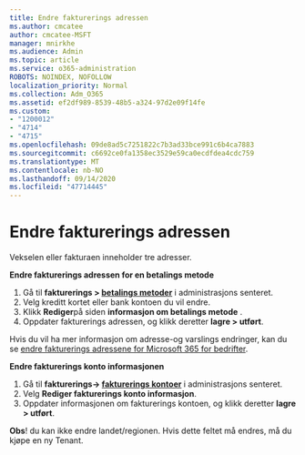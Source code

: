 ```yaml
---
title: Endre fakturerings adressen
ms.author: cmcatee
author: cmcatee-MSFT
manager: mnirkhe
ms.audience: Admin
ms.topic: article
ms.service: o365-administration
ROBOTS: NOINDEX, NOFOLLOW
localization_priority: Normal
ms.collection: Adm_O365
ms.assetid: ef2df989-8539-48b5-a324-97d2e09f14fe
ms.custom:
- "1200012"
- "4714"
- "4715"
ms.openlocfilehash: 09de8ad5c7251822c7b3ad33bce991c6b4ca7883
ms.sourcegitcommit: c6692ce0fa1358ec3529e59ca0ecdfdea4cdc759
ms.translationtype: MT
ms.contentlocale: nb-NO
ms.lasthandoff: 09/14/2020
ms.locfileid: "47714445"
---
```

# <a name="change-your-billing-address"></a>Endre fakturerings adressen

Vekselen eller fakturaen inneholder tre adresser.

**Endre fakturerings adressen for en betalings metode**

1. Gå til **fakturerings > [betalings metoder](https://go.microsoft.com/fwlink/p/?linkid=2018806)** i administrasjons senteret.
2. Velg kreditt kortet eller bank kontoen du vil endre.
3. Klikk **Rediger**på siden **informasjon om betalings metode** .
4. Oppdater fakturerings adressen, og klikk deretter **lagre > utført**.

Hvis du vil ha mer informasjon om adresse-og varslings endringer, kan du se [endre fakturerings adressene for Microsoft 365 for bedrifter](https://docs.microsoft.com/microsoft-365/commerce/billing-and-payments/change-your-billing-addresses?view=o365-worldwide).

**Endre fakturerings konto informasjonen**

1. Gå til **fakturerings-> [fakturerings kontoer](https://admin.microsoft.com/Adminportal/Home?source=applauncher#/BillingAccounts/billing-accounts)** i administrasjons senteret.
2. Velg **Rediger fakturerings konto informasjon**.
3. Oppdater informasjonen om fakturerings kontoen, og klikk deretter **lagre > utført**.

**Obs**! du kan ikke endre landet/regionen. Hvis dette feltet må endres, må du kjøpe en ny Tenant.
